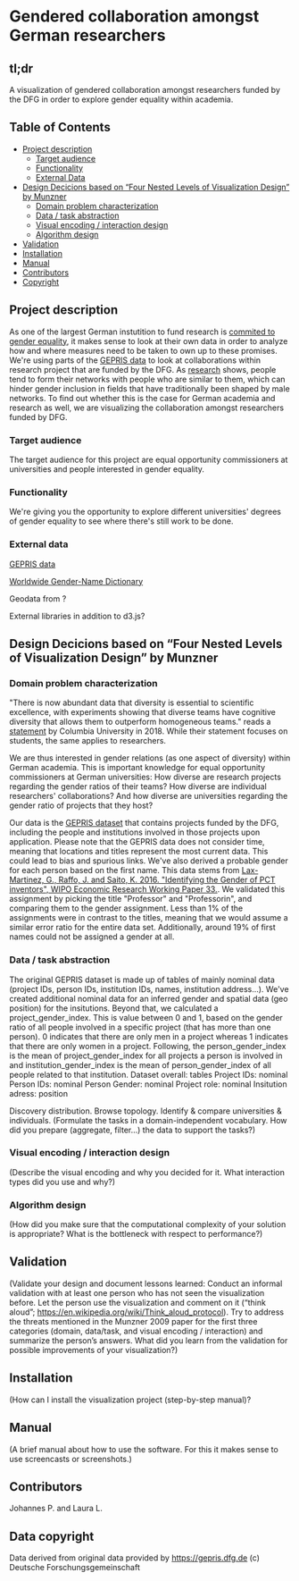 # Gendered collaboration amongst German researchers

## tl;dr
A visualization of gendered collaboration amongst researchers funded by the DFG in order to explore gender equality within academia.

## Table of Contents

* [Project description](#project-description)
  * [Target audience](#target)
  * [Functionality](#functionality)
  * [External Data](#external)
* [Design Decicions based on “Four Nested Levels of Visualization Design” by Munzner](#design)
  * [Domain problem characterization](#domain)
  * [Data / task abstraction](#abstraction)
  * [Visual encoding / interaction design](#encoding)
  * [Algorithm design](#algorithm)
* [Validation](#validation)
* [Installation](#installation)
* [Manual](#manual)
* [Contributors](#contributors)
* [Copyright](#copyright)

## <a name="project-description"></a> Project description
As one of the largest German instutition to fund research is [commited to gender equality](https://www.dfg.de/en/service/press/press_releases/2017/press_release_no_24/index.html "Press Release No. 24 | 5 July 2017"), it makes sense to look at their own data in order to analyze how and where measures need to be taken to own up to these promises. We're using parts of the [GEPRIS data](https://gepris.dfg.de/gepris/OCTOPUS) to look at collaborations within research project that are funded by the DFG. As [research](https://www.equityinstem.org/networks-metaanalysis/) shows, people tend to form their networks with people who are similar to them, which can hinder gender inclusion in fields that have traditionally been shaped by male networks. To find out whether this is the case for German academia and research as well, we are visualizing the collaboration amongst researchers funded by DFG.

###  <a name="target"></a> Target audience
The target audience for this project are equal opportunity commissioners at universities and people interested in gender equality.

###  <a name="functionality"></a> Functionality
We're giving you the opportunity to explore different universities' degrees of gender equality to see where there's still work to be done.

###  <a name="external"></a> External data
[GEPRIS data](https://gepris.dfg.de/gepris/OCTOPUS)

[Worldwide Gender-Name Dictionary](https://ideas.repec.org/c/wip/eccode/10.html)

Geodata from ?

External libraries in addition to d3.js?

##  <a name="design"></a> Design Decicions based on “Four Nested Levels of Visualization Design” by Munzner

### <a name="domain"></a> Domain problem characterization
"There is now abundant data that diversity is essential to scientific excellence, with experiments showing that diverse teams have cognitive diversity that allows them to outperform homogeneous teams." reads a [statement](https://fas.columbia.edu/files/fas/content/Columbia-ArtsandSciences-PPC-Equity-Reports-2018.pdf) by Columbia University in 2018. While their statement focuses on students, the same applies to researchers.

We are thus interested in gender relations (as one aspect of diversity) within German academia. This is important knowledge for equal opportunity commissioners at German universities: How diverse are research projects regarding the gender ratios of their teams? How diverse are individual researchers' collaborations? And how diverse are universities regarding the gender ratio of projects that they host?

Our data is the [GEPRIS dataset](https://gepris.dfg.de/gepris/OCTOPUS) that contains projects funded by the DFG, including the people and institutions involved in those projects upon application. Please note that the GEPRIS data does not consider time, meaning that locations and titles represent the most current data. This could lead to bias and spurious links. We've also derived a probable gender for each person based on the first name. This data stems from [Lax-Martinez, G., Raffo, J. and Saito, K. 2016. "Identifying the Gender of PCT inventors", WIPO Economic Research Working Paper 33.](https://ideas.repec.org/c/wip/eccode/10.html). We validated this assignment by picking the title "Professor" and "Professorin", and comparing them to the gender assignment. Less than 1% of the assignments were in contrast to the titles, meaning that we would assume a similar error ratio for the entire data set. Additionally, around 19% of first names could not be assigned a gender at all.

### <a name="abstraction"></a> Data / task abstraction

The original GEPRIS dataset is made up of tables of mainly nominal data (project IDs, person IDs, institution IDs, names, institution address...). We've created additional nominal data for an inferred gender and spatial data (geo position) for the insitutions. Beyond that, we calculated a project_gender_index. This is value between 0 and 1, based on the gender ratio of all people involved in a specific project (that has more than one person). 0 indicates that there are only men in a project whereas 1 indicates that there are only women in a project. Following, the person_gender_index is the mean of project_gender_index for all projects a person is involved in and institution_gender_index is the mean of person_gender_index of all people related to that institution. 
Dataset overall: tables
Project IDs: nominal
Person IDs: nominal
Person Gender: nominal
Project role: nominal
Insitution adress: position

Discovery distribution. Browse topology. Identify & compare universities & individuals.
(Formulate the tasks in a domain-independent vocabulary. How did you prepare (aggregate, filter...) the data to support the tasks?)

### <a name="encoding"></a> Visual encoding / interaction design
(Describe the visual encoding and why you decided for it. What interaction types did you use and why?)

### <a name="algorithm"></a>Algorithm design
(How did you make sure that the computational complexity of your solution is appropriate? What is the bottleneck with respect to performance?)

## <a name="validation"></a> Validation
(Validate your design and document lessons learned: Conduct an informal validation with at least one person who has not seen the visualization before. Let the person use the visualization and comment on it (“think aloud”; https://en.wikipedia.org/wiki/Think_aloud_protocol). Try to address the threats mentioned in the Munzner 2009 paper for the first three categories (domain, data/task, and visual encoding / interaction) and summarize the person’s answers. What did you learn from the validation for possible improvements of your visualization?)

## <a name="installation"></a> Installation
(How can I install the visualization project (step-by-step manual)?

## <a name="manual"></a> Manual
(A brief manual about how to use the software. For this it makes sense to use screencasts or screenshots.)

## <a name="contributors"></a> Contributors
Johannes P. and Laura L.

## <a name="copyright"></a> Data copyright
Data derived from original data provided by https://gepris.dfg.de (c) Deutsche Forschungsgemeinschaft
